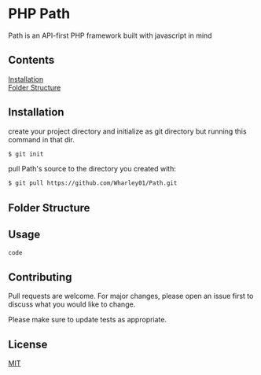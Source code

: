 # PHP Path

Path is an API-first PHP framework built with javascript in mind

## Contents

[Installation](#Installation) <br>
[Folder Structure](#Folder%20Structure)


## Installation

create your project directory and initialize as git directory but running this command in that dir.
```bash
$ git init
```

pull Path's source to the directory you created with: 

```bash
$ git pull https://github.com/Wharley01/Path.git
```

## Folder Structure

## Usage

```php
code
```

## Contributing
Pull requests are welcome. For major changes, please open an issue first to discuss what you would like to change.

Please make sure to update tests as appropriate.

## License
[MIT](https://choosealicense.com/licenses/mit/)